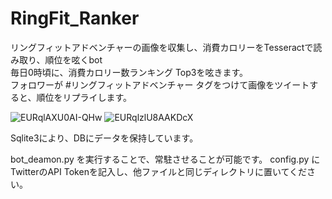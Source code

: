 # RingFit_Ranker
リングフィットアドベンチャーの画像を収集し、消費カロリーをTesseractで読み取り、順位を呟くbot<br>
毎日0時頃に、消費カロリー数ランキング Top3を呟きます。<br>
フォロワーが #リングフィットアドベンチャー タグをつけて画像をツイートすると、順位をリプライします。

![EURqlAXU0AI-QHw](https://user-images.githubusercontent.com/40136659/82156108-2e819180-98b4-11ea-9bab-dbfe2e5b1b84.jpg)
![EURqlzlU8AAKDcX](https://user-images.githubusercontent.com/40136659/82156109-304b5500-98b4-11ea-852a-880a3031e7db.jpg)

Sqlite3により、DBにデータを保持しています。

bot_deamon.py を実行することで、常駐させることが可能です。
config.py にTwitterのAPI Tokenを記入し、他ファイルと同じディレクトリに置いてください。
